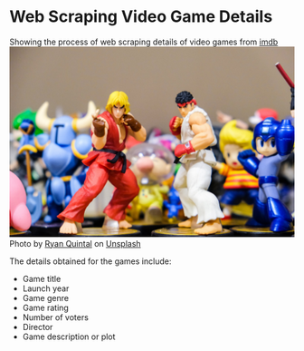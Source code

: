 # Web Scraping Video Game Details
Showing the process of web scraping details of video games from [imdb](https://www.imdb.com/search/title/?title_type=video_game)
![image](ryan-quintal-Rt0fXXXvf4w-unsplash.jpg)
Photo by <a href="https://unsplash.com/@ryanquintal?utm_source=unsplash&utm_medium=referral&utm_content=creditCopyText">Ryan Quintal</a> on <a href="https://unsplash.com/s/photos/video-games?utm_source=unsplash&utm_medium=referral&utm_content=creditCopyText">Unsplash</a>
  
<p>The details obtained for the games include:</p>  
<ul>
<li>Game title</li>
<li>Launch year</li>
<li>Game genre</li>
<li>Game rating</li>
<li>Number of voters</li>
<li>Director</li>
<li>Game description or plot</li>
</ul>
